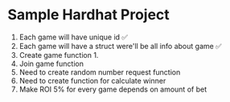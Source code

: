 # Sample Hardhat Project

1. Each game will have unique id ✅
2. Each game will have a struct were'll be all info about game ✅
3. Create game function
    1. 
4. Join game function
5. Need to create random number request function
6. Need to create function for calculate winner
7. Make ROI 5% for every game depends on amount of bet